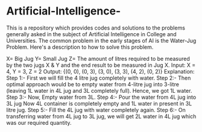 # Artificial-Intelligence-
This is a repository which provides codes and solutions to the problems generally asked in the subject of Artificial Intelligence in College and Universities.
The common problem in the early stages of AI is the Water-Jug Problem.
Here's a description to how to solve this problem.


X= Big Jug
Y= Small Jug
Z= The amount of litres required to be measured by the two jugs X & Y and the end result to be measured in Jug X.
Input: X = 4, Y = 3, Z = 2
Output: {(0, 0), (0, 3), (3, 0), (3, 3), (4, 2), (0, 2)}
Explanation: 
    Step 1:- First we will fill the 4 litre jug completely with water. 
    Step 2:- Then optimal approach would be to empty water from 4-litre jug into 3-litre  (leaving 1L water in 4L jug and 3L completely full). Hence, we got 1L water.
    Step 3:- Now, Empty water from 3L.
    Step 4:- Pour the water from 4L jug into 3L jug Now 4L container is completely empty and 1L water in present in 3L litre jug.
    Step 5:- Fill the 4L jug with water completely again.
    Step 6:- On transferring  water from 4L jug to 3L jug, we will get 2L water in 4L jug which was our required quantity.


